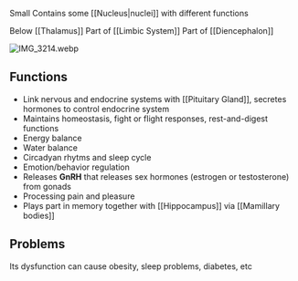 Small
Contains some \[\[Nucleus|nuclei]] with different functions

Below \[\[Thalamus]]
Part of \[\[Limbic System]]
Part of \[\[Diencephalon]]

![IMG\_3214.webp](img_3214.webp)

## Functions

* Link nervous and endocrine systems with \[\[Pituitary Gland]], secretes hormones to control endocrine system
* Maintains homeostasis, fight or flight responses, rest-and-digest functions
* Energy balance
* Water balance
* Circadyan rhytms and sleep cycle
* Emotion/behavior regulation
* Releases **GnRH** that releases sex hormones (estrogen or testosterone) from gonads
* Processing pain and pleasure
* Plays part in memory together with \[\[Hippocampus]] via \[\[Mamillary bodies]]

## Problems

Its dysfunction can cause obesity, sleep problems, diabetes, etc
